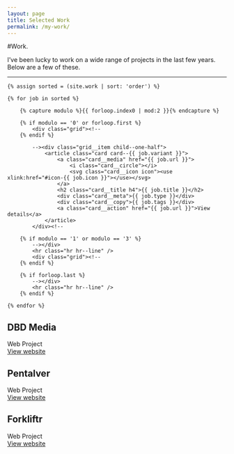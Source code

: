 ```yaml
---
layout: page
title: Selected Work
permalink: /my-work/
---
```



#Work.

I’ve been lucky to work on a wide range of projects in the last few years. Below are a few of these.

<hr class="hr hr--line" />

<div class="cards">

    {% assign sorted = (site.work | sort: 'order') %}
	
    {% for job in sorted %}
	
		{% capture modulo %}{{ forloop.index0 | mod:2 }}{% endcapture %}
		
		{% if modulo == '0' or forloop.first %}
			<div class="grid"><!--
		{% endif %}
		
			--><div class="grid__item child--one-half">
				<article class="card card--{{ job.variant }}">
					<a class="card__media" href="{{ job.url }}">
						<i class="card__circle"></i>
						<svg class="card__icon icon"><use xlink:href="#icon-{{ job.icon }}"></use></svg>    
					</a>
					<h2 class="card__title h4">{{ job.title }}</h2>
					<div class="card__meta">{{ job.type }}</div>
					<div class="card__copy">{{ job.tags }}</div>
					<a class="card__action" href="{{ job.url }}">View details</a>
				</article>
			</div><!--
		
		{% if modulo == '1' or modulo == '3' %}
			--></div>
			<hr class="hr hr--line" />
			<div class="grid"><!--
		{% endif %}
		
		{% if forloop.last %}
			--></div>
			<hr class="hr hr--line" />
		{% endif %}
		
	{% endfor %}
</div>          


<article class="card card--stack card--v1">
	<h2 class="card__title h4">DBD Media</h2>
	<div class="card__meta">Web Project</div>
	<a class="card__action" href="#">View website</a>
</article>

<article class="card card--stack card--v2">
	<h2 class="card__title h4">Pentalver</h2>
	<div class="card__meta">Web Project</div>
	<a class="card__action" href="#">View website</a>
</article>

<article class="card card--stack card--v3">
	<h2 class="card__title h4">Forkliftr</h2>
	<div class="card__meta">Web Project</div>
	<a class="card__action" href="#">View website</a>
</article>